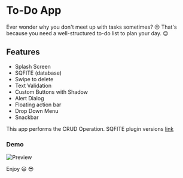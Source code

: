 # To-Do App 

Ever wonder why you don't meet up with tasks sometimes? :neutral_face: That's because you need a well-structured to-do list to plan your day. :wink:
  
## Features

- Splash Screen 
- SQFITE (database) 
- Swipe to delete 
- Text Validation 
- Custom Buttons with Shadow
- Alert Dialog
- Floating action bar 
- Drop Down Menu
- Snackbar 


 This app performs the CRUD Operation. SQFITE plugin versions [link](https://pub.dev/packages/sqflite/versions)

### Demo

![Preview](https://media.giphy.com/media/S465NdEBaCIGjveu2x/giphy.gif)


Enjoy :smiley: :sunglasses:
